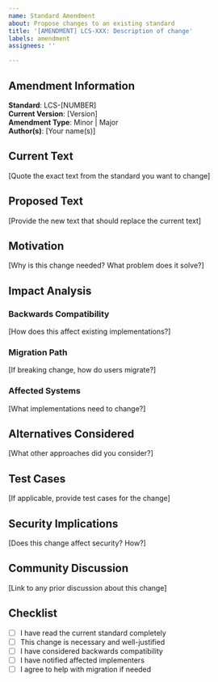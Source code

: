 ```yaml
---
name: Standard Amendment
about: Propose changes to an existing standard
title: '[AMENDMENT] LCS-XXX: Description of change'
labels: amendment
assignees: ''

---
```


## Amendment Information

**Standard**: LCS-[NUMBER]  
**Current Version**: [Version]  
**Amendment Type**: Minor | Major  
**Author(s)**: [Your name(s)]  

## Current Text

[Quote the exact text from the standard you want to change]

## Proposed Text

[Provide the new text that should replace the current text]

## Motivation

[Why is this change needed? What problem does it solve?]

## Impact Analysis

### Backwards Compatibility
[How does this affect existing implementations?]

### Migration Path
[If breaking change, how do users migrate?]

### Affected Systems
[What implementations need to change?]

## Alternatives Considered

[What other approaches did you consider?]

## Test Cases

[If applicable, provide test cases for the change]

## Security Implications

[Does this change affect security? How?]

## Community Discussion

[Link to any prior discussion about this change]

## Checklist

- [ ] I have read the current standard completely
- [ ] This change is necessary and well-justified
- [ ] I have considered backwards compatibility
- [ ] I have notified affected implementers
- [ ] I agree to help with migration if needed